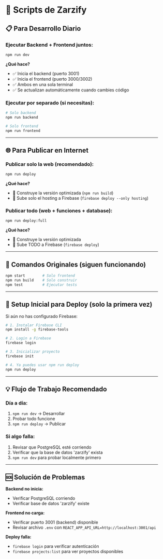 # 🚀 Scripts de Zarzify

## 📋 **Para Desarrollo Diario**

### **Ejecutar Backend + Frontend juntos:**

```bash
npm run dev
```

**¿Qué hace?**

- ✅ Inicia el backend (puerto 3001)
- ✅ Inicia el frontend (puerto 3000/3002)
- ✅ Ambos en una sola terminal
- ✅ Se actualizan automáticamente cuando cambies código

### **Ejecutar por separado (si necesitas):**

```bash
# Solo backend
npm run backend

# Solo frontend
npm run frontend
```

---

## 🌐 **Para Publicar en Internet**

### **Publicar solo la web (recomendado):**

```bash
npm run deploy
```

**¿Qué hace?**

- 🔨 Construye la versión optimizada (`npm run build`)
- 🚀 Sube solo el hosting a Firebase (`firebase deploy --only hosting`)

### **Publicar todo (web + funciones + database):**

```bash
npm run deploy:full
```

**¿Qué hace?**

- 🔨 Construye la versión optimizada
- 🚀 Sube TODO a Firebase (`firebase deploy`)

---

## 📝 **Comandos Originales (siguen funcionando)**

```bash
npm start        # Solo frontend
npm run build    # Solo construir
npm test         # Ejecutar tests
```

---

## 🔧 **Setup Inicial para Deploy (solo la primera vez)**

Si aún no has configurado Firebase:

```bash
# 1. Instalar Firebase CLI
npm install -g firebase-tools

# 2. Login a Firebase
firebase login

# 3. Inicializar proyecto
firebase init

# 4. Ya puedes usar npm run deploy
npm run deploy
```

---

## 💡 **Flujo de Trabajo Recomendado**

### **Día a día:**

1. `npm run dev` → Desarrollar
2. Probar todo funcione
3. `npm run deploy` → Publicar

### **Si algo falla:**

1. Revisar que PostgreSQL esté corriendo
2. Verificar que la base de datos 'zarzify' exista
3. `npm run dev` para probar localmente primero

---

## 🆘 **Solución de Problemas**

**Backend no inicia:**

- Verificar PostgreSQL corriendo
- Verificar base de datos 'zarzify' existe

**Frontend no carga:**

- Verificar puerto 3001 (backend) disponible
- Revisar archivo `.env` con `REACT_APP_API_URL=http://localhost:3001/api`

**Deploy falla:**

- `firebase login` para verificar autenticación
- `firebase projects:list` para ver proyectos disponibles

